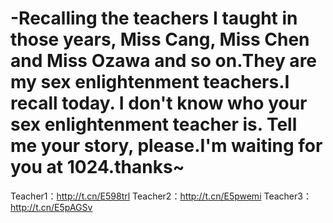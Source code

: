 # -Recalling the teachers I taught in those years, Miss Cang, Miss Chen and Miss Ozawa and so on.They are my sex enlightenment teachers.I recall today. I don't know who your sex enlightenment teacher is. Tell me your story, please.I'm waiting for you at 1024.thanks~

Teacher1：http://t.cn/E598trl    Teacher2：http://t.cn/E5pwemi     Teacher3：http://t.cn/E5pAGSv
